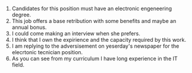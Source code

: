 1. Candidates for this position must have an electronic engeneering degree.
2. This job offers a base retribution with some benefits and maybe an annual bonus.
3. I could come making an interview when she prefers.
4. I think that I own the expirience and the capacity required by this work.
5. I am replying to the adversisement on yeserday's newspaper for the elecrtonic tecnician position.
6. As you can see from my curriculum I have long experience in the IT field.